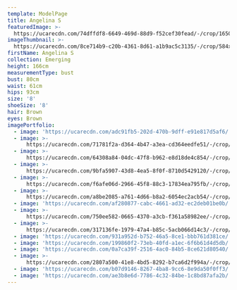 ```yaml
---
template: ModelPage
title: Angelina S
featuredImage: >-
  https://ucarecdn.com/74dffdf8-6649-469d-88d9-f52cef30fead/-/crop/1650x824/0,67/-/preview/
imageThumbnail: >-
  https://ucarecdn.com/8ce714b9-c20b-4361-8d61-a1b9ac5c3135/-/crop/584x813/76,0/-/preview/
firstName: Angelina S
collection: Emerging
height: 166cm
measurementType: bust
bust: 80cm
waist: 61cm
hips: 93cm
size: '8'
shoeSize: '8'
hair: Brown
eyes: Brown
imagePortfolio:
  - image: 'https://ucarecdn.com/adc91fb5-202d-470b-9dff-e91e817d5af6/'
  - image: >-
      https://ucarecdn.com/71781f2a-d364-4b47-a3ea-cd364eedfe51/-/crop/733x1048/0,52/-/preview/
  - image: >-
      https://ucarecdn.com/64308a84-04dc-47f8-b962-e8d18de4c854/-/crop/1511x2219/73,200/-/preview/
  - image: >-
      https://ucarecdn.com/9bfa5907-43d8-4ea5-8f0f-8710d5429120/-/crop/700x1065/0,35/-/preview/
  - image: >-
      https://ucarecdn.com/f6afe06d-2966-45f8-88c3-17834ea795fb/-/crop/635x1027/5,35/-/preview/
  - image: >-
      https://ucarecdn.com/a8be2085-a761-4d66-b8a2-6054ec2acb54/-/crop/733x1032/0,68/-/preview/
  - image: 'https://ucarecdn.com/af280877-cabc-4661-ad32-ec2deb01be0b/'
  - image: >-
      https://ucarecdn.com/750ee582-0665-4370-a3cb-f361a58982ee/-/crop/733x1010/0,90/-/preview/
  - image: >-
      https://ucarecdn.com/317136fe-1979-47a4-b85c-5acb066d14c3/-/crop/733x1022/0,78/-/preview/
  - image: 'https://ucarecdn.com/931a952d-b752-46a5-8ce1-bbb761d381ce/'
  - image: 'https://ucarecdn.com/199860f2-73eb-40fd-a1ec-6f6b61d4d5db/'
  - image: 'https://ucarecdn.com/0a7ca39f-2516-4ac0-84b5-8ce621d80540/'
  - image: >-
      https://ucarecdn.com/2807a500-41e8-4bd5-8292-b7ca6d2f994a/-/crop/1271x1068/379,0/-/preview/
  - image: 'https://ucarecdn.com/b07d9146-8267-4ba8-9cc6-8e9da50f0ff3/'
  - image: 'https://ucarecdn.com/ae3b8e6d-7786-4c32-84be-1c8bd87afa2b/'
---
```


